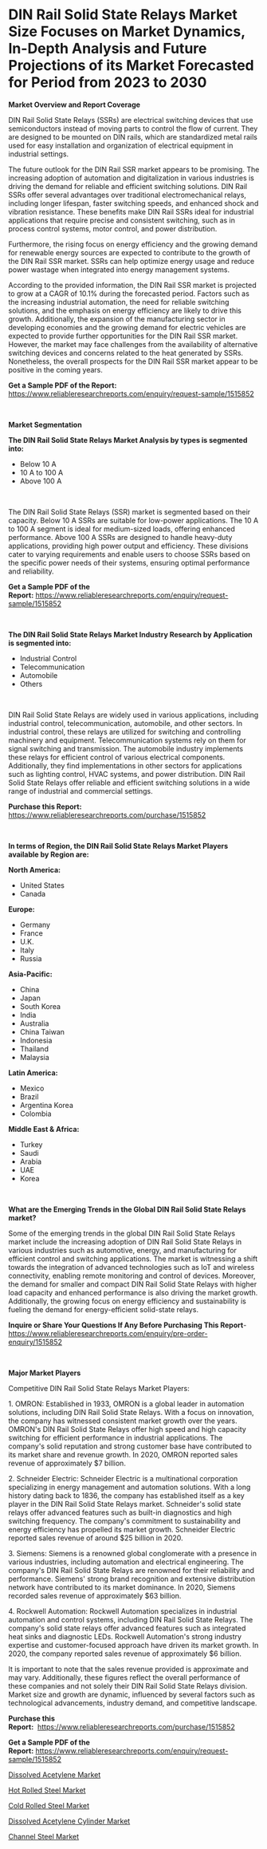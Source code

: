 <p><h1>DIN Rail Solid State Relays Market Size Focuses on Market Dynamics, In-Depth Analysis and Future Projections of its Market Forecasted for Period from 2023 to 2030</h1></p><p><strong>Market Overview and Report Coverage</strong></p>
<p><p>DIN Rail Solid State Relays (SSRs) are electrical switching devices that use semiconductors instead of moving parts to control the flow of current. They are designed to be mounted on DIN rails, which are standardized metal rails used for easy installation and organization of electrical equipment in industrial settings.</p><p>The future outlook for the DIN Rail SSR market appears to be promising. The increasing adoption of automation and digitalization in various industries is driving the demand for reliable and efficient switching solutions. DIN Rail SSRs offer several advantages over traditional electromechanical relays, including longer lifespan, faster switching speeds, and enhanced shock and vibration resistance. These benefits make DIN Rail SSRs ideal for industrial applications that require precise and consistent switching, such as in process control systems, motor control, and power distribution.</p><p>Furthermore, the rising focus on energy efficiency and the growing demand for renewable energy sources are expected to contribute to the growth of the DIN Rail SSR market. SSRs can help optimize energy usage and reduce power wastage when integrated into energy management systems.</p><p>According to the provided information, the DIN Rail SSR market is projected to grow at a CAGR of 10.1% during the forecasted period. Factors such as the increasing industrial automation, the need for reliable switching solutions, and the emphasis on energy efficiency are likely to drive this growth. Additionally, the expansion of the manufacturing sector in developing economies and the growing demand for electric vehicles are expected to provide further opportunities for the DIN Rail SSR market. However, the market may face challenges from the availability of alternative switching devices and concerns related to the heat generated by SSRs. Nonetheless, the overall prospects for the DIN Rail SSR market appear to be positive in the coming years.</p></p>
<p><strong>Get a Sample PDF of the Report:</strong> <a href="https://www.reliableresearchreports.com/enquiry/request-sample/1515852">https://www.reliableresearchreports.com/enquiry/request-sample/1515852</a></p>
<p>&nbsp;</p>
<p><strong>Market Segmentation</strong></p>
<p><strong>The DIN Rail Solid State Relays Market Analysis by types is segmented into:</strong></p>
<p><ul><li>Below 10 A</li><li>10 A to 100 A</li><li>Above 100 A</li></ul></p>
<p>&nbsp;</p>
<p><p>The DIN Rail Solid State Relays (SSR) market is segmented based on their capacity. Below 10 A SSRs are suitable for low-power applications. The 10 A to 100 A segment is ideal for medium-sized loads, offering enhanced performance. Above 100 A SSRs are designed to handle heavy-duty applications, providing high power output and efficiency. These divisions cater to varying requirements and enable users to choose SSRs based on the specific power needs of their systems, ensuring optimal performance and reliability.</p></p>
<p><strong>Get a Sample PDF of the Report:</strong>&nbsp;<a href="https://www.reliableresearchreports.com/enquiry/request-sample/1515852">https://www.reliableresearchreports.com/enquiry/request-sample/1515852</a></p>
<p>&nbsp;</p>
<p><strong>The DIN Rail Solid State Relays Market Industry Research by Application is segmented into:</strong></p>
<p><ul><li>Industrial Control</li><li>Telecommunication</li><li>Automobile</li><li>Others</li></ul></p>
<p>&nbsp;</p>
<p><p>DIN Rail Solid State Relays are widely used in various applications, including industrial control, telecommunication, automobile, and other sectors. In industrial control, these relays are utilized for switching and controlling machinery and equipment. Telecommunication systems rely on them for signal switching and transmission. The automobile industry implements these relays for efficient control of various electrical components. Additionally, they find implementations in other sectors for applications such as lighting control, HVAC systems, and power distribution. DIN Rail Solid State Relays offer reliable and efficient switching solutions in a wide range of industrial and commercial settings.</p></p>
<p><strong>Purchase this Report:</strong>&nbsp; <a href="https://www.reliableresearchreports.com/purchase/1515852">https://www.reliableresearchreports.com/purchase/1515852</a></p>
<p>&nbsp;</p>
<p><strong>In terms of Region, the DIN Rail Solid State Relays Market Players available by Region are:</strong></p>
<p>
    <p> <strong> North America: </strong>
        <ul>
            <li>United States</li>
            <li>Canada</li>
        </ul>
        </p> 
    <p> <strong> Europe: </strong>
        <ul>
            <li>Germany</li>
            <li>France</li>
            <li>U.K.</li>
            <li>Italy</li>
            <li>Russia</li>
        </ul>
        </p> 
    <p> <strong> Asia-Pacific: </strong>
        <ul>
            <li>China</li>
            <li>Japan</li>
            <li>South Korea</li>
            <li>India</li>
            <li>Australia</li>
            <li>China Taiwan</li>
            <li>Indonesia</li>
            <li>Thailand</li>
            <li>Malaysia</li>
        </ul>
        </p> 
    <p> <strong> Latin America: </strong>
        <ul>
            <li>Mexico</li>
            <li>Brazil</li>
            <li>Argentina Korea</li>
            <li>Colombia</li>
        </ul>
        </p> 
    <p> <strong> Middle East & Africa: </strong>
        <ul>
            <li>Turkey</li>
            <li>Saudi</li>
            <li>Arabia</li>
            <li>UAE</li>
            <li>Korea</li>
        </ul>
    </p>
    </p>
<p>&nbsp;</p>
<p><strong>What are the Emerging Trends in the Global DIN Rail Solid State Relays market?</strong></p>
<p><p>Some of the emerging trends in the global DIN Rail Solid State Relays market include the increasing adoption of DIN Rail Solid State Relays in various industries such as automotive, energy, and manufacturing for efficient control and switching applications. The market is witnessing a shift towards the integration of advanced technologies such as IoT and wireless connectivity, enabling remote monitoring and control of devices. Moreover, the demand for smaller and compact DIN Rail Solid State Relays with higher load capacity and enhanced performance is also driving the market growth. Additionally, the growing focus on energy efficiency and sustainability is fueling the demand for energy-efficient solid-state relays.</p></p>
<p><strong>Inquire or Share Your Questions If Any Before Purchasing This Report</strong>- <a href="https://www.reliableresearchreports.com/enquiry/pre-order-enquiry/1515852">https://www.reliableresearchreports.com/enquiry/pre-order-enquiry/1515852</a></p>
<p>&nbsp;</p>
<p><strong>Major Market Players</strong></p>
<p><p>Competitive DIN Rail Solid State Relays Market Players:</p><p>1. OMRON: Established in 1933, OMRON is a global leader in automation solutions, including DIN Rail Solid State Relays. With a focus on innovation, the company has witnessed consistent market growth over the years. OMRON's DIN Rail Solid State Relays offer high speed and high capacity switching for efficient performance in industrial applications. The company's solid reputation and strong customer base have contributed to its market share and revenue growth. In 2020, OMRON reported sales revenue of approximately $7 billion.</p><p>2. Schneider Electric: Schneider Electric is a multinational corporation specializing in energy management and automation solutions. With a long history dating back to 1836, the company has established itself as a key player in the DIN Rail Solid State Relays market. Schneider's solid state relays offer advanced features such as built-in diagnostics and high switching frequency. The company's commitment to sustainability and energy efficiency has propelled its market growth. Schneider Electric reported sales revenue of around $25 billion in 2020.</p><p>3. Siemens: Siemens is a renowned global conglomerate with a presence in various industries, including automation and electrical engineering. The company's DIN Rail Solid State Relays are renowned for their reliability and performance. Siemens' strong brand recognition and extensive distribution network have contributed to its market dominance. In 2020, Siemens recorded sales revenue of approximately $63 billion.</p><p>4. Rockwell Automation: Rockwell Automation specializes in industrial automation and control systems, including DIN Rail Solid State Relays. The company's solid state relays offer advanced features such as integrated heat sinks and diagnostic LEDs. Rockwell Automation's strong industry expertise and customer-focused approach have driven its market growth. In 2020, the company reported sales revenue of approximately $6 billion.</p><p>It is important to note that the sales revenue provided is approximate and may vary. Additionally, these figures reflect the overall performance of these companies and not solely their DIN Rail Solid State Relays division. Market size and growth are dynamic, influenced by several factors such as technological advancements, industry demand, and competitive landscape.</p></p>
<p><strong>Purchase this Report:</strong>&nbsp;&nbsp;<a href="https://www.reliableresearchreports.com/purchase/1515852">https://www.reliableresearchreports.com/purchase/1515852</a></p>
<p></p>
<p><strong>Get a Sample PDF of the Report:</strong>&nbsp;<a href="https://www.reliableresearchreports.com/enquiry/request-sample/1515852">https://www.reliableresearchreports.com/enquiry/request-sample/1515852</a></p>
<p><p><a href="https://medium.com/@toneygrimes2023/dissolved-acetylene-market-report-reveals-the-latest-trends-and-growth-opportunities-of-this-market-eb60523e81ab">Dissolved Acetylene Market</a></p><p><a href="https://medium.com/@skylargrant2023/hot-rolled-steel-market-trends-and-market-analysis-forecasted-for-period-2023-2030-c0b254328861">Hot Rolled Steel Market</a></p><p><a href="https://medium.com/@shanelerde/decoding-cold-rolled-steel-market-metrics-market-share-trends-and-growth-patterns-120d413c3b9f">Cold Rolled Steel Market</a></p><p><a href="https://medium.com/@maeganbraun/dissolved-acetylene-cylinder-market-research-report-its-history-and-forecast-2023-to-2030-99c75ff25ddb">Dissolved Acetylene Cylinder Market</a></p><p><a href="https://medium.com/@elyssablick/channel-steel-market-analysis-its-cagr-market-segmentation-and-global-industry-overview-ec16ffa920ec">Channel Steel Market</a></p></p>